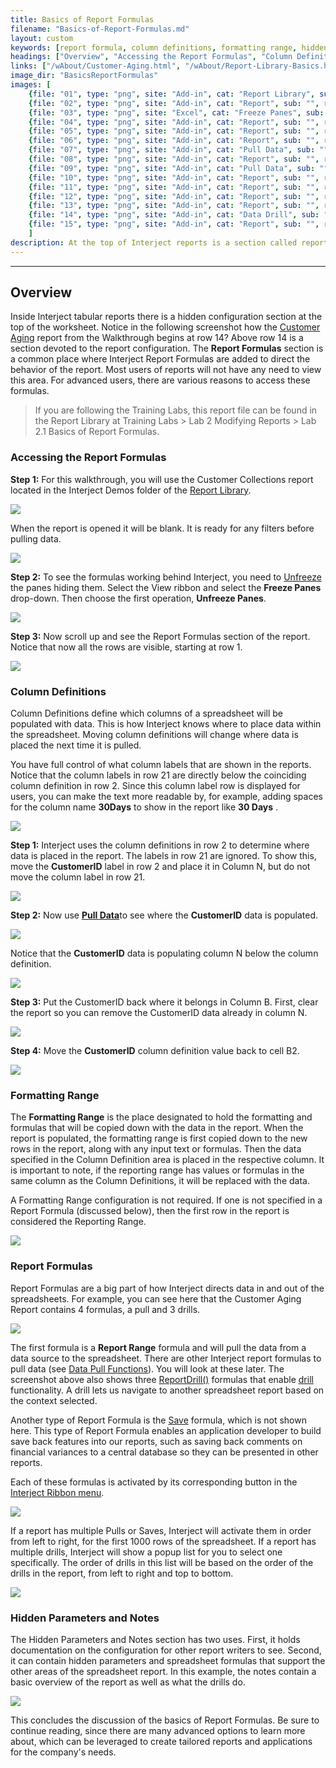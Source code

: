 ```yaml
---
title: Basics of Report Formulas
filename: "Basics-of-Report-Formulas.md"
layout: custom
keywords: [report formula, column definitions, formatting range, hidden, parameters, notes]
headings: ["Overview", "Accessing the Report Formulas", "Column Definitions", "Formatting Range", "Report Formulas", "Hidden Parameters and Notes"]
links: ["/wAbout/Customer-Aging.html", "/wAbout/Report-Library-Basics.html", "/wPortal/INTERJECT-Ribbon-Menu-Items.html#unfreeze", "/wGetStarted/INTERJECT-Ribbon-Menu-Items.html#pull-data", "/wIndex/Data-Functions-Landing.html", "/wIndex/ReportDrill.html", "/wGetStarted/INTERJECT-Ribbon-Menu-Items.html#drill-on-data", "/wIndex/ReportSave.html", "/wGetStarted/INTERJECT-Ribbon-Menu-Items.html"]
image_dir: "BasicsReportFormulas"
images: [
	{file: "01", type: "png", site: "Add-in", cat: "Report Library", sub: "", report: "Interject Customer Collections", ribbon: "Simple", config: ""}, 
	{file: "02", type: "png", site: "Add-in", cat: "Report", sub: "", report: "Customer Aging Summary", ribbon: "", config: ""}, 
	{file: "03", type: "png", site: "Excel", cat: "Freeze Panes", sub: "", report: "Customer Aging Summary", ribbon: "", config: ""}, 
	{file: "04", type: "png", site: "Add-in", cat: "Report", sub: "", report: "Customer Aging Summary", ribbon: "", config: "Yes"}, 
	{file: "05", type: "png", site: "Add-in", cat: "Report", sub: "", report: "Customer Aging Summary", ribbon: "", config: "Yes"}, 
	{file: "06", type: "png", site: "Add-in", cat: "Report", sub: "", report: "Customer Aging Summary", ribbon: "", config: "Yes"}, 
	{file: "07", type: "png", site: "Add-in", cat: "Pull Data", sub: "", report: "Customer Aging Summary", ribbon: "", config: "Yes"}, 
	{file: "08", type: "png", site: "Add-in", cat: "Report", sub: "", report: "Customer Aging Summary", ribbon: "", config: "Yes"}, 
	{file: "09", type: "png", site: "Add-in", cat: "Pull Data", sub: "", report: "Customer Aging Summary", ribbon: "", config: "Yes"}, 
	{file: "10", type: "png", site: "Add-in", cat: "Report", sub: "", report: "Customer Aging Summary", ribbon: "", config: "Yes"}, 
	{file: "11", type: "png", site: "Add-in", cat: "Report", sub: "", report: "Customer Aging Summary", ribbon: "", config: "Yes"}, 
	{file: "12", type: "png", site: "Add-in", cat: "Report", sub: "", report: "Customer Aging Summary", ribbon: "", config: "Yes"}, 
	{file: "13", type: "png", site: "Add-in", cat: "Report", sub: "", report: "Customer Aging Summary", ribbon: "", config: "Yes"}, 
	{file: "14", type: "png", site: "Add-in", cat: "Data Drill", sub: "Drill to Aging Detail", report: "Customer Aging Summary", ribbon: "", config: "Yes"}, 
	{file: "15", type: "png", site: "Add-in", cat: "Report", sub: "", report: "Customer Aging Summary", ribbon: "", config: "Yes"}
	]
description: At the top of Interject reports is a section called report formulas which handles the behavior of the report.
---
```

* * *

## Overview

Inside Interject tabular reports there is a hidden configuration section at the top of the worksheet. Notice in the following screenshot how the [Customer Aging](/wAbout/Customer-Aging.html) report from the Walkthrough begins at row 14? Above row 14 is a section devoted to the report configuration. The **Report Formulas** section is a common place where Interject Report Formulas are added to direct the behavior of the report. Most users of reports will not have any need to view this area. For advanced users, there are various reasons to access these formulas.

<blockquote class=lab_info>
 If you are following the Training Labs, this report file can be found in the Report Library at Training Labs > Lab 2 Modifying Reports > Lab 2.1 Basics of Report Formulas.
</blockquote>

### Accessing the Report Formulas

**Step 1:** For this walkthrough, you will use the Customer Collections report located in the Interject Demos folder of the [Report Library](/wAbout/Report-Library-Basics.html).

![](/images/BasicsReportFormulas/01.png)
<br>

When the report is opened it will be blank. It is ready for any filters before pulling data.

![](/images/BasicsReportFormulas/02.png)
<br>

**Step 2:** To see the formulas working behind Interject, you need to [Unfreeze](/wPortal/INTERJECT-Ribbon-Menu-Items.html#unfreeze) the panes hiding them. Select the View ribbon and select the **Freeze Panes** drop-down. Then choose the first operation, **Unfreeze Panes**.

![](/images/BasicsReportFormulas/03.png)
<br>

**Step 3:** Now scroll up and see the Report Formulas section of the report. Notice that now all the rows are visible, starting at row 1.

![](/images/BasicsReportFormulas/04.png)
<br>

### Column Definitions

Column Definitions define which columns of a spreadsheet will be populated with data. This is how Interject knows where to place data within the spreadsheet. Moving column definitions will change where data is placed the next time it is pulled.

You have full control of what column labels that are shown in the reports. Notice that the column labels in row 21 are directly below the coinciding column definition in row 2. Since this column label row is displayed for users, you can make the text more readable by, for example, adding spaces for the column name **30Days** to show in the report like **30 Days** .

![](/images/BasicsReportFormulas/05.png)
<br>

**Step 1:** Interject uses the column definitions in row 2 to determine where data is placed in the report. The labels in row 21 are ignored. To show this, move the **CustomerID** label in row 2 and place it in Column N, but do not move the column label in row 21.

![](/images/BasicsReportFormulas/06.png)
<br>

**Step 2:** Now use [**Pull Data**](/wGetStarted/INTERJECT-Ribbon-Menu-Items.html#pull-data)to see where the **CustomerID** data is populated.

![](/images/BasicsReportFormulas/07.png)
<br>

Notice that the **CustomerID** data is populating column N below the column definition.

![](/images/BasicsReportFormulas/08.png)
<br>

**Step 3:** Put the CustomerID back where it belongs in Column B. First, clear the report so you can remove the CustomerID data already in column N.

![](/images/BasicsReportFormulas/09.png)
<br>

**Step 4:** Move the **CustomerID** column definition value back to cell B2.

![](/images/BasicsReportFormulas/10.png)
<br>

### Formatting Range

The **Formatting Range** is the place designated to hold the formatting and formulas that will be copied down with the data in the report. When the report is populated, the formatting range is first copied down to the new rows in the report, along with any input text or formulas. Then the data specified in the Column Definition area is placed in the respective column. It is important to note, if the reporting range has values or formulas in the same column as the Column Definitions, it will be replaced with the data.

A Formatting Range configuration is not required. If one is not specified in a Report Formula (discussed below), then the first row in the report is considered the Reporting Range.

![](/images/BasicsReportFormulas/11.png)
<br>

### Report Formulas

Report Formulas are a big part of how Interject directs data in and out of the spreadsheets. For example, you can see here that the Customer Aging Report contains 4 formulas, a pull and 3 drills.

![](/images/BasicsReportFormulas/12.png)
<br>

The first formula is a **Report Range** formula and will pull the data from a data source to the spreadsheet. There are other Interject report formulas to pull data (see [Data Pull Functions](/wIndex/Data-Functions-Landing.html)). You will look at these later. The screenshot above also shows three [ReportDrill()](/wIndex/ReportDrill.html) formulas that enable [drill](/wGetStarted/INTERJECT-Ribbon-Menu-Items.html#drill-on-data) functionality. A drill lets us navigate to another spreadsheet report based on the context selected.

Another type of Report Formula is the [Save](/wIndex/ReportSave.html) formula, which is not shown here. This type of Report Formula enables an application developer to build save back features into our reports, such as saving back comments on financial variances to a central database so they can be presented in other reports.

Each of these formulas is activated by its corresponding button in the [Interject Ribbon menu](/wGetStarted/INTERJECT-Ribbon-Menu-Items.html).

![](/images/BasicsReportFormulas/13.png)
<br>

If a report has multiple Pulls or Saves, Interject will activate them in order from left to right, for the first 1000 rows of the spreadsheet. If a report has multiple drills, Interject will show a popup list for you to select one specifically. The order of drills in this list will be based on the order of the drills in the report, from left to right and top to bottom.

![](/images/BasicsReportFormulas/14.png)
<br>

### Hidden Parameters and Notes

The Hidden Parameters and Notes section has two uses. First, it holds documentation on the configuration for other report writers to see. Second, it can contain hidden parameters and spreadsheet formulas that support the other areas of the spreadsheet report. In this example, the notes contain a basic overview of the report as well as what the drills do.

![](/images/BasicsReportFormulas/15.png)
<br>

This concludes the discussion of the basics of Report Formulas. Be sure to continue reading, since there are many advanced options to learn more about, which can be leveraged to create tailored reports and applications for the company's needs.
